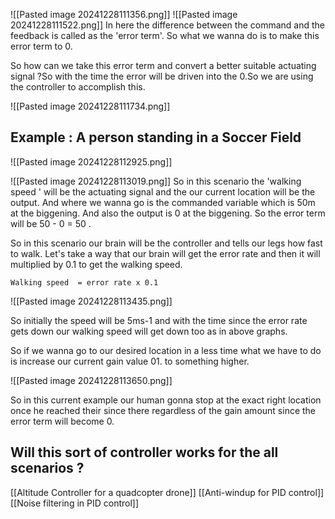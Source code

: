 ![[Pasted image 20241228111356.png]]
![[Pasted image 20241228111522.png]]
In here the difference between the command and the feedback is called as the 'error term'. So what we wanna do is to make this error term to 0.

So how can we take this error term and convert a better suitable actuating signal ?So with the time the error will be driven into the 0.So we are using the controller to accomplish this.

![[Pasted image 20241228111734.png]]
## Example : A person standing in a Soccer Field

![[Pasted image 20241228112925.png]]

![[Pasted image 20241228113019.png]]
So in this scenario the 'walking speed ' will be the actuating signal and the our current location will be the output. And where we wanna go is the commanded variable which is 50m at the biggening.  And also the output is 0 at the biggening. So the error term will be 50 - 0 = 50 .  

So in this scenario our brain will be the controller and tells our legs how fast to walk.
Let's take a way that our brain will get the error rate and then it will multiplied by 0.1 to get the walking speed.

```
Walking speed  = error rate x 0.1
```

![[Pasted image 20241228113435.png]]

So initially the speed will be 5ms-1 and with the time since the error rate gets down our walking speed will get down too as in above graphs.

 So if we wanna go to our desired location in a less time what we have to do is increase our current gain value 01. to something higher.

![[Pasted image 20241228113650.png]]

So in this current example our human gonna stop at the exact right location once he reached their since there regardless of the gain amount since the error term will become 0.

## Will this sort of controller works for the all scenarios ?

[[Altitude Controller for a quadcopter drone]]
[[Anti-windup for PID control]]
[[Noise filtering in PID control]]